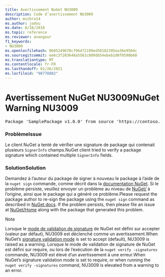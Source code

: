 ```yaml
---
title: Avertissement NuGet NU3009
description: Code d’avertissement NU3009
author: mishra14
ms.author: jodou
ms.date: 8/16/2018
ms.topic: reference
ms.reviewer: anangaur
f1_keywords:
- NU3009
ms.openlocfilehash: 0b05249670cf96472199ed50182395ea36e9504c
ms.sourcegitcommit: ee6c3f203648a5561c809db54ebeb1d0f0598b68
ms.translationtype: MT
ms.contentlocale: fr-FR
ms.lasthandoff: 01/26/2021
ms.locfileid: "98778882"
---
```

# <a name="nuget-warning-nu3009"></a><span data-ttu-id="fb43f-103">Avertissement NuGet NU3009</span><span class="sxs-lookup"><span data-stu-id="fb43f-103">NuGet Warning NU3009</span></span>

<pre>Package 'SamplePackage v1.0.0' from source 'https://contoso.com/index.json': The package signature file does not contain exactly one primary signature.</pre>

### <a name="issue"></a><span data-ttu-id="fb43f-104">Problème</span><span class="sxs-lookup"><span data-stu-id="fb43f-104">Issue</span></span>

<span data-ttu-id="fb43f-105">Le client NuGet a tenté de vérifier une signature de package qui contenait plusieurs `SignerInfo` champs.</span><span class="sxs-lookup"><span data-stu-id="fb43f-105">NuGet client tried to verify a package signature which contained multiple `SignerInfo` fields.</span></span>


### <a name="solution"></a><span data-ttu-id="fb43f-106">Solution</span><span class="sxs-lookup"><span data-stu-id="fb43f-106">Solution</span></span>

<span data-ttu-id="fb43f-107">Demandez à l’auteur du package de signer à nouveau le package à l’aide de la `nuget sign` commande, comme décrit dans la [documentation NuGet](../../create-packages/sign-a-package.md). Si le problème persiste, veuillez envoyer un problème au niveau de [NuGet/](https://github.com/NuGet/Home/issues) à l’origine, ainsi que le package qui a généré ce problème.</span><span class="sxs-lookup"><span data-stu-id="fb43f-107">Please request the package author to re-sign the package using the `nuget sign` command as described in [NuGet docs](../../create-packages/sign-a-package.md). If the problem persists, then please file an issue at [NuGet/Home](https://github.com/NuGet/Home/issues) along with the package that generated this problem.</span></span>


> [!Note]
> <span data-ttu-id="fb43f-108">Lorsque le [mode de validation de signature](../../consume-packages/installing-signed-packages.md#configure-package-signature-requirements) de NuGet est défini sur accepter (valeur par défaut), NU3009 est déclenché comme un avertissement.</span><span class="sxs-lookup"><span data-stu-id="fb43f-108">When NuGet’s [signature validation mode](../../consume-packages/installing-signed-packages.md#configure-package-signature-requirements) is set to accept (default), NU3009 is raised as a warning.</span></span> <span data-ttu-id="fb43f-109">Lorsque le mode de validation de signature de NuGet est défini sur require, ou lors de l’exécution de la `nuget verify -signatures` commande, NU3009 est élevé d’un avertissement à une erreur.</span><span class="sxs-lookup"><span data-stu-id="fb43f-109">When NuGet’s signature validation mode is set to require, or when running the `nuget verify -signatures` command, NU3009 is elevated from a warning to an error.</span></span> 
